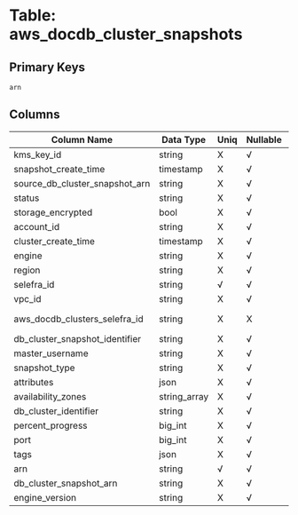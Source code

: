 # Table: aws_docdb_cluster_snapshots

## Primary Keys 

```
arn
```


## Columns 

|  Column Name   |  Data Type  | Uniq | Nullable | Description | 
|  ----  | ----  | ----  | ----  | ---- | 
| kms_key_id | string | X | √ |  | 
| snapshot_create_time | timestamp | X | √ |  | 
| source_db_cluster_snapshot_arn | string | X | √ |  | 
| status | string | X | √ |  | 
| storage_encrypted | bool | X | √ |  | 
| account_id | string | X | √ |  | 
| cluster_create_time | timestamp | X | √ |  | 
| engine | string | X | √ |  | 
| region | string | X | √ |  | 
| selefra_id | string | √ | √ | primary keys value md5 | 
| vpc_id | string | X | √ |  | 
| aws_docdb_clusters_selefra_id | string | X | X | fk to aws_docdb_clusters.selefra_id | 
| db_cluster_snapshot_identifier | string | X | √ |  | 
| master_username | string | X | √ |  | 
| snapshot_type | string | X | √ |  | 
| attributes | json | X | √ |  | 
| availability_zones | string_array | X | √ |  | 
| db_cluster_identifier | string | X | √ |  | 
| percent_progress | big_int | X | √ |  | 
| port | big_int | X | √ |  | 
| tags | json | X | √ |  | 
| arn | string | √ | √ |  | 
| db_cluster_snapshot_arn | string | X | √ |  | 
| engine_version | string | X | √ |  | 



